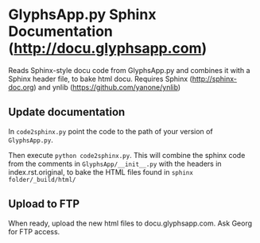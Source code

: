 # GlyphsApp.py Sphinx Documentation (http://docu.glyphsapp.com)

Reads Sphinx-style docu code from GlyphsApp.py and combines it with a Sphinx header file, to bake html docu.
Requires Sphinx (http://sphinx-doc.org) and ynlib (https://github.com/yanone/ynlib)

## Update documentation

In `code2sphinx.py` point the code to the path of your version of `GlyphsApp.py`.

Then execute `python code2sphinx.py`. This will combine the sphinx code from the comments in `GlyphsApp/__init__.py` with the headers in index.rst.original, to bake the HTML files found in `sphinx folder/_build/html/`

## Upload to FTP

When ready, upload the new html files to docu.glyphsapp.com. Ask Georg for FTP access.
